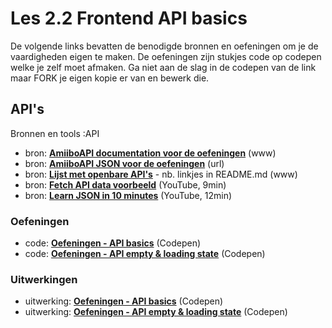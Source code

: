 # Les 2.2 Frontend API basics

De volgende links bevatten de benodigde bronnen en oefeningen om je de vaardigheden eigen te maken.
De oefeningen zijn stukjes code op codepen welke je zelf moet afmaken. Ga niet aan de slag in de codepen van de link maar FORK je eigen kopie er van en bewerk die.


## API's

Bronnen en tools :API
- bron: **[AmiiboAPI documentation voor de oefeningen](https://www.amiiboapi.com/)** (www)
- bron: **[AmiiboAPI JSON voor de oefeningen](https://www.amiiboapi.com/api/amiibo/?gameseries=Super%20Mario)** (url)
- bron: **[Lijst met openbare API's](https://github.com/marcelscruz/public-apis)** - nb. linkjes in README.md (www)
- bron: **[Fetch API data voorbeeld](https://www.youtube.com/watch?v=7f2HNadULOs)** (YouTube, 9min)
- bron: **[Learn JSON in 10 minutes](https://www.youtube.com/watch?v=iiADhChRriM)** (YouTube, 12min)

### Oefeningen

- code: [**Oefeningen - API basics**](https://codepen.io/shooft/pen/vYzROqZ) (Codepen)
- code: [**Oefeningen - API empty & loading state**](https://codepen.io/shooft/pen/mdGxJZB) (Codepen)


### Uitwerkingen

- uitwerking: **[Oefeningen - API basics](https://codepen.io/shooft/pen/OJovVev)** (Codepen)
- uitwerking: [**Oefeningen - API empty & loading state**](https://codepen.io/shooft/pen/BaOrNgx) (Codepen)

